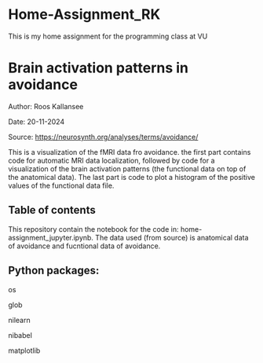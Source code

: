 # Home-Assignment_RK
This is my home assignment for the programming class at VU

# Brain activation patterns in avoidance
Author: Roos Kallansee

Date: 20-11-2024

Source: https://neurosynth.org/analyses/terms/avoidance/

This is a visualization of the fMRI data fro avoidance. the first part contains code for automatic MRI data localization, followed by code for a visualization of the brain activation patterns (the functional data on top of the anatomical data). The last part is code to plot a histogram of the positive values of the functional data file.

## Table of contents
This repository contain the notebook for the code in: home-assignment_jupyter.ipynb. The data used (from source) is anatomical data of avoidance and fucntional data of avoidance.

## Python packages:
os

glob

nilearn

nibabel

matplotlib
